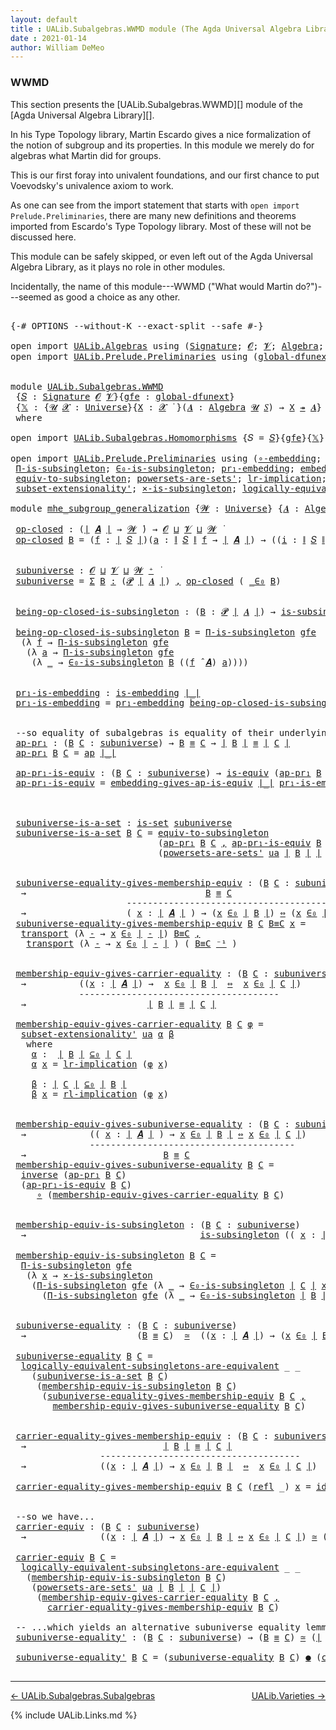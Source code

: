 ```yaml
---
layout: default
title : UALib.Subalgebras.WWMD module (The Agda Universal Algebra Library)
date : 2021-01-14
author: William DeMeo
---
```


### <a id="wwmd">WWMD</a>

This section presents the [UALib.Subalgebras.WWMD][] module of the [Agda Universal Algebra Library][].

In his Type Topology library, Martin Escardo gives a nice formalization of the notion of subgroup and its properties.  In this module we merely do for algebras what Martin did for groups.


This is our first foray into univalent foundations, and our first chance to put Voevodsky's univalence axiom to work.

As one can see from the import statement that starts with `open import Prelude.Preliminaries`, there are many new definitions and theorems imported from Escardo's Type Topology library.  Most of these will not be discussed here.

This module can be safely skipped, or even left out of the Agda Universal Algebra Library, as it plays no role in other modules.

Incidentally, the name of this module---WWMD ("What would Martin do?")---seemed as good a choice as any other.

<pre class="Agda">

<a id="1067" class="Symbol">{-#</a> <a id="1071" class="Keyword">OPTIONS</a> <a id="1079" class="Pragma">--without-K</a> <a id="1091" class="Pragma">--exact-split</a> <a id="1105" class="Pragma">--safe</a> <a id="1112" class="Symbol">#-}</a>

<a id="1117" class="Keyword">open</a> <a id="1122" class="Keyword">import</a> <a id="1129" href="UALib.Algebras.html" class="Module">UALib.Algebras</a> <a id="1144" class="Keyword">using</a> <a id="1150" class="Symbol">(</a><a id="1151" href="UALib.Algebras.Signatures.html#1457" class="Function">Signature</a><a id="1160" class="Symbol">;</a> <a id="1162" href="universes.html#613" class="Generalizable">𝓞</a><a id="1163" class="Symbol">;</a> <a id="1165" href="universes.html#617" class="Generalizable">𝓥</a><a id="1166" class="Symbol">;</a> <a id="1168" href="UALib.Algebras.Algebras.html#813" class="Function">Algebra</a><a id="1175" class="Symbol">;</a> <a id="1177" href="UALib.Algebras.Algebras.html#3579" class="Function Operator">_↠_</a><a id="1180" class="Symbol">)</a>
<a id="1182" class="Keyword">open</a> <a id="1187" class="Keyword">import</a> <a id="1194" href="UALib.Prelude.Preliminaries.html" class="Module">UALib.Prelude.Preliminaries</a> <a id="1222" class="Keyword">using</a> <a id="1228" class="Symbol">(</a><a id="1229" href="MGS-Subsingleton-Theorems.html#3468" class="Function">global-dfunext</a><a id="1243" class="Symbol">;</a> <a id="1245" href="universes.html#551" class="Postulate">Universe</a><a id="1253" class="Symbol">;</a> <a id="1255" href="universes.html#758" class="Function Operator">_̇</a><a id="1257" class="Symbol">)</a>


<a id="1261" class="Keyword">module</a> <a id="1268" href="UALib.Subalgebras.WWMD.html" class="Module">UALib.Subalgebras.WWMD</a>
 <a id="1292" class="Symbol">{</a><a id="1293" href="UALib.Subalgebras.WWMD.html#1293" class="Bound">𝑆</a> <a id="1295" class="Symbol">:</a> <a id="1297" href="UALib.Algebras.Signatures.html#1457" class="Function">Signature</a> <a id="1307" href="universes.html#613" class="Generalizable">𝓞</a> <a id="1309" href="universes.html#617" class="Generalizable">𝓥</a><a id="1310" class="Symbol">}{</a><a id="1312" href="UALib.Subalgebras.WWMD.html#1312" class="Bound">gfe</a> <a id="1316" class="Symbol">:</a> <a id="1318" href="MGS-Subsingleton-Theorems.html#3468" class="Function">global-dfunext</a><a id="1332" class="Symbol">}</a>
 <a id="1335" class="Symbol">{</a><a id="1336" href="UALib.Subalgebras.WWMD.html#1336" class="Bound">𝕏</a> <a id="1338" class="Symbol">:</a> <a id="1340" class="Symbol">{</a><a id="1341" href="UALib.Subalgebras.WWMD.html#1341" class="Bound">𝓤</a> <a id="1343" href="UALib.Subalgebras.WWMD.html#1343" class="Bound">𝓧</a> <a id="1345" class="Symbol">:</a> <a id="1347" href="universes.html#551" class="Postulate">Universe</a><a id="1355" class="Symbol">}{</a><a id="1357" href="UALib.Subalgebras.WWMD.html#1357" class="Bound">X</a> <a id="1359" class="Symbol">:</a> <a id="1361" href="UALib.Subalgebras.WWMD.html#1343" class="Bound">𝓧</a> <a id="1363" href="universes.html#758" class="Function Operator">̇</a> <a id="1365" class="Symbol">}(</a><a id="1367" href="UALib.Subalgebras.WWMD.html#1367" class="Bound">𝑨</a> <a id="1369" class="Symbol">:</a> <a id="1371" href="UALib.Algebras.Algebras.html#813" class="Function">Algebra</a> <a id="1379" href="UALib.Subalgebras.WWMD.html#1341" class="Bound">𝓤</a> <a id="1381" href="UALib.Subalgebras.WWMD.html#1293" class="Bound">𝑆</a><a id="1382" class="Symbol">)</a> <a id="1384" class="Symbol">→</a> <a id="1386" href="UALib.Subalgebras.WWMD.html#1357" class="Bound">X</a> <a id="1388" href="UALib.Algebras.Algebras.html#3579" class="Function Operator">↠</a> <a id="1390" href="UALib.Subalgebras.WWMD.html#1367" class="Bound">𝑨</a><a id="1391" class="Symbol">}</a>
 <a id="1394" class="Keyword">where</a>

<a id="1401" class="Keyword">open</a> <a id="1406" class="Keyword">import</a> <a id="1413" href="UALib.Subalgebras.Homomorphisms.html" class="Module">UALib.Subalgebras.Homomorphisms</a> <a id="1445" class="Symbol">{</a><a id="1446" class="Argument">𝑆</a> <a id="1448" class="Symbol">=</a> <a id="1450" href="UALib.Subalgebras.WWMD.html#1293" class="Bound">𝑆</a><a id="1451" class="Symbol">}{</a><a id="1453" href="UALib.Subalgebras.WWMD.html#1312" class="Bound">gfe</a><a id="1456" class="Symbol">}{</a><a id="1458" href="UALib.Subalgebras.WWMD.html#1336" class="Bound">𝕏</a><a id="1459" class="Symbol">}</a> <a id="1461" class="Keyword">public</a>

<a id="1469" class="Keyword">open</a> <a id="1474" class="Keyword">import</a> <a id="1481" href="UALib.Prelude.Preliminaries.html" class="Module">UALib.Prelude.Preliminaries</a> <a id="1509" class="Keyword">using</a> <a id="1515" class="Symbol">(</a><a id="1516" href="MGS-Embeddings.html#1742" class="Function">∘-embedding</a><a id="1527" class="Symbol">;</a> <a id="1529" href="MGS-Embeddings.html#1623" class="Function">id-is-embedding</a><a id="1544" class="Symbol">;</a> <a id="1546" href="MGS-Subsingleton-Theorems.html#2964" class="Function">Univalence</a><a id="1556" class="Symbol">;</a>
 <a id="1559" href="MGS-Subsingleton-Theorems.html#393" class="Function">Π-is-subsingleton</a><a id="1576" class="Symbol">;</a> <a id="1578" href="UALib.Prelude.Preliminaries.html#6412" class="Function">∈₀-is-subsingleton</a><a id="1596" class="Symbol">;</a> <a id="1598" href="MGS-Embeddings.html#1089" class="Function">pr₁-embedding</a><a id="1611" class="Symbol">;</a> <a id="1613" href="MGS-Embeddings.html#3808" class="Function">embedding-gives-ap-is-equiv</a><a id="1640" class="Symbol">;</a> <a id="1642" href="MGS-Equivalences.html#6164" class="Function Operator">_●_</a><a id="1645" class="Symbol">;</a> <a id="1647" href="MGS-Equivalences.html#5035" class="Function Operator">_≃_</a><a id="1650" class="Symbol">;</a>
 <a id="1653" href="MGS-Solved-Exercises.html#1652" class="Function">equiv-to-subsingleton</a><a id="1674" class="Symbol">;</a> <a id="1676" href="MGS-Powerset.html#4586" class="Function">powersets-are-sets&#39;</a><a id="1695" class="Symbol">;</a> <a id="1697" href="MGS-MLTT.html#7133" class="Function">lr-implication</a><a id="1711" class="Symbol">;</a> <a id="1713" href="MGS-MLTT.html#7214" class="Function">rl-implication</a><a id="1727" class="Symbol">;</a> <a id="1729" href="MGS-Equivalences.html#979" class="Function">inverse</a><a id="1736" class="Symbol">;</a>
 <a id="1739" href="MGS-Powerset.html#6079" class="Function">subset-extensionality&#39;</a><a id="1761" class="Symbol">;</a> <a id="1763" href="MGS-Solved-Exercises.html#6381" class="Function">×-is-subsingleton</a><a id="1780" class="Symbol">;</a> <a id="1782" href="MGS-Solved-Exercises.html#5136" class="Function">logically-equivalent-subsingletons-are-equivalent</a><a id="1831" class="Symbol">)</a>

<a id="1834" class="Keyword">module</a> <a id="mhe_subgroup_generalization"></a><a id="1841" href="UALib.Subalgebras.WWMD.html#1841" class="Module Operator">mhe_subgroup_generalization</a> <a id="1869" class="Symbol">{</a><a id="1870" href="UALib.Subalgebras.WWMD.html#1870" class="Bound">𝓦</a> <a id="1872" class="Symbol">:</a> <a id="1874" href="universes.html#551" class="Postulate">Universe</a><a id="1882" class="Symbol">}</a> <a id="1884" class="Symbol">{</a><a id="1885" href="UALib.Subalgebras.WWMD.html#1885" class="Bound">𝑨</a> <a id="1887" class="Symbol">:</a> <a id="1889" href="UALib.Algebras.Algebras.html#813" class="Function">Algebra</a> <a id="1897" href="UALib.Subalgebras.WWMD.html#1870" class="Bound">𝓦</a> <a id="1899" href="UALib.Subalgebras.WWMD.html#1293" class="Bound">𝑆</a><a id="1900" class="Symbol">}</a> <a id="1902" class="Symbol">(</a><a id="1903" href="UALib.Subalgebras.WWMD.html#1903" class="Bound">ua</a> <a id="1906" class="Symbol">:</a> <a id="1908" href="MGS-Subsingleton-Theorems.html#2964" class="Function">Univalence</a><a id="1918" class="Symbol">)</a> <a id="1920" class="Keyword">where</a>

 <a id="mhe_subgroup_generalization.op-closed"></a><a id="1928" href="UALib.Subalgebras.WWMD.html#1928" class="Function">op-closed</a> <a id="1938" class="Symbol">:</a> <a id="1940" class="Symbol">(</a><a id="1941" href="UALib.Prelude.Preliminaries.html#10371" class="Function Operator">∣</a> <a id="1943" href="UALib.Subalgebras.WWMD.html#1885" class="Bound">𝑨</a> <a id="1945" href="UALib.Prelude.Preliminaries.html#10371" class="Function Operator">∣</a> <a id="1947" class="Symbol">→</a> <a id="1949" href="UALib.Subalgebras.WWMD.html#1870" class="Bound">𝓦</a> <a id="1951" href="universes.html#758" class="Function Operator">̇</a><a id="1952" class="Symbol">)</a> <a id="1954" class="Symbol">→</a> <a id="1956" href="UALib.Subalgebras.WWMD.html#1307" class="Bound">𝓞</a> <a id="1958" href="Agda.Primitive.html#636" class="Function Operator">⊔</a> <a id="1960" href="UALib.Subalgebras.WWMD.html#1309" class="Bound">𝓥</a> <a id="1962" href="Agda.Primitive.html#636" class="Function Operator">⊔</a> <a id="1964" href="UALib.Subalgebras.WWMD.html#1870" class="Bound">𝓦</a> <a id="1966" href="universes.html#758" class="Function Operator">̇</a>
 <a id="1969" href="UALib.Subalgebras.WWMD.html#1928" class="Function">op-closed</a> <a id="1979" href="UALib.Subalgebras.WWMD.html#1979" class="Bound">B</a> <a id="1981" class="Symbol">=</a> <a id="1983" class="Symbol">(</a><a id="1984" href="UALib.Subalgebras.WWMD.html#1984" class="Bound">f</a> <a id="1986" class="Symbol">:</a> <a id="1988" href="UALib.Prelude.Preliminaries.html#10371" class="Function Operator">∣</a> <a id="1990" href="UALib.Subalgebras.WWMD.html#1293" class="Bound">𝑆</a> <a id="1992" href="UALib.Prelude.Preliminaries.html#10371" class="Function Operator">∣</a><a id="1993" class="Symbol">)(</a><a id="1995" href="UALib.Subalgebras.WWMD.html#1995" class="Bound">a</a> <a id="1997" class="Symbol">:</a> <a id="1999" href="UALib.Prelude.Preliminaries.html#10452" class="Function Operator">∥</a> <a id="2001" href="UALib.Subalgebras.WWMD.html#1293" class="Bound">𝑆</a> <a id="2003" href="UALib.Prelude.Preliminaries.html#10452" class="Function Operator">∥</a> <a id="2005" href="UALib.Subalgebras.WWMD.html#1984" class="Bound">f</a> <a id="2007" class="Symbol">→</a> <a id="2009" href="UALib.Prelude.Preliminaries.html#10371" class="Function Operator">∣</a> <a id="2011" href="UALib.Subalgebras.WWMD.html#1885" class="Bound">𝑨</a> <a id="2013" href="UALib.Prelude.Preliminaries.html#10371" class="Function Operator">∣</a><a id="2014" class="Symbol">)</a> <a id="2016" class="Symbol">→</a> <a id="2018" class="Symbol">((</a><a id="2020" href="UALib.Subalgebras.WWMD.html#2020" class="Bound">i</a> <a id="2022" class="Symbol">:</a> <a id="2024" href="UALib.Prelude.Preliminaries.html#10452" class="Function Operator">∥</a> <a id="2026" href="UALib.Subalgebras.WWMD.html#1293" class="Bound">𝑆</a> <a id="2028" href="UALib.Prelude.Preliminaries.html#10452" class="Function Operator">∥</a> <a id="2030" href="UALib.Subalgebras.WWMD.html#1984" class="Bound">f</a><a id="2031" class="Symbol">)</a> <a id="2033" class="Symbol">→</a> <a id="2035" href="UALib.Subalgebras.WWMD.html#1979" class="Bound">B</a> <a id="2037" class="Symbol">(</a><a id="2038" href="UALib.Subalgebras.WWMD.html#1995" class="Bound">a</a> <a id="2040" href="UALib.Subalgebras.WWMD.html#2020" class="Bound">i</a><a id="2041" class="Symbol">))</a> <a id="2044" class="Symbol">→</a> <a id="2046" href="UALib.Subalgebras.WWMD.html#1979" class="Bound">B</a> <a id="2048" class="Symbol">((</a><a id="2050" href="UALib.Subalgebras.WWMD.html#1984" class="Bound">f</a> <a id="2052" href="UALib.Algebras.Algebras.html#3080" class="Function Operator">̂</a> <a id="2054" href="UALib.Subalgebras.WWMD.html#1885" class="Bound">𝑨</a><a id="2055" class="Symbol">)</a> <a id="2057" href="UALib.Subalgebras.WWMD.html#1995" class="Bound">a</a><a id="2058" class="Symbol">)</a>


 <a id="mhe_subgroup_generalization.subuniverse"></a><a id="2063" href="UALib.Subalgebras.WWMD.html#2063" class="Function">subuniverse</a> <a id="2075" class="Symbol">:</a> <a id="2077" href="UALib.Subalgebras.WWMD.html#1307" class="Bound">𝓞</a> <a id="2079" href="Agda.Primitive.html#636" class="Function Operator">⊔</a> <a id="2081" href="UALib.Subalgebras.WWMD.html#1309" class="Bound">𝓥</a> <a id="2083" href="Agda.Primitive.html#636" class="Function Operator">⊔</a> <a id="2085" href="UALib.Subalgebras.WWMD.html#1870" class="Bound">𝓦</a> <a id="2087" href="universes.html#527" class="Function Operator">⁺</a> <a id="2089" href="universes.html#758" class="Function Operator">̇</a>
 <a id="2092" href="UALib.Subalgebras.WWMD.html#2063" class="Function">subuniverse</a> <a id="2104" class="Symbol">=</a> <a id="2106" href="MGS-MLTT.html#3074" class="Function">Σ</a> <a id="2108" href="UALib.Subalgebras.WWMD.html#2108" class="Bound">B</a> <a id="2110" href="MGS-MLTT.html#3074" class="Function">꞉</a> <a id="2112" class="Symbol">(</a><a id="2113" href="MGS-Powerset.html#4551" class="Function">𝓟</a> <a id="2115" href="UALib.Prelude.Preliminaries.html#10371" class="Function Operator">∣</a> <a id="2117" href="UALib.Subalgebras.WWMD.html#1885" class="Bound">𝑨</a> <a id="2119" href="UALib.Prelude.Preliminaries.html#10371" class="Function Operator">∣</a><a id="2120" class="Symbol">)</a> <a id="2122" href="MGS-MLTT.html#3074" class="Function">,</a> <a id="2124" href="UALib.Subalgebras.WWMD.html#1928" class="Function">op-closed</a> <a id="2134" class="Symbol">(</a> <a id="2136" href="UALib.Prelude.Preliminaries.html#6372" class="Function Operator">_∈₀</a> <a id="2140" href="UALib.Subalgebras.WWMD.html#2108" class="Bound">B</a><a id="2141" class="Symbol">)</a>


 <a id="mhe_subgroup_generalization.being-op-closed-is-subsingleton"></a><a id="2146" href="UALib.Subalgebras.WWMD.html#2146" class="Function">being-op-closed-is-subsingleton</a> <a id="2178" class="Symbol">:</a> <a id="2180" class="Symbol">(</a><a id="2181" href="UALib.Subalgebras.WWMD.html#2181" class="Bound">B</a> <a id="2183" class="Symbol">:</a> <a id="2185" href="MGS-Powerset.html#4551" class="Function">𝓟</a> <a id="2187" href="UALib.Prelude.Preliminaries.html#10371" class="Function Operator">∣</a> <a id="2189" href="UALib.Subalgebras.WWMD.html#1885" class="Bound">𝑨</a> <a id="2191" href="UALib.Prelude.Preliminaries.html#10371" class="Function Operator">∣</a><a id="2192" class="Symbol">)</a> <a id="2194" class="Symbol">→</a> <a id="2196" href="MGS-Basic-UF.html#743" class="Function">is-subsingleton</a> <a id="2212" class="Symbol">(</a><a id="2213" href="UALib.Subalgebras.WWMD.html#1928" class="Function">op-closed</a> <a id="2223" class="Symbol">(</a> <a id="2225" href="UALib.Prelude.Preliminaries.html#6372" class="Function Operator">_∈₀</a> <a id="2229" href="UALib.Subalgebras.WWMD.html#2181" class="Bound">B</a> <a id="2231" class="Symbol">))</a>

 <a id="2236" href="UALib.Subalgebras.WWMD.html#2146" class="Function">being-op-closed-is-subsingleton</a> <a id="2268" href="UALib.Subalgebras.WWMD.html#2268" class="Bound">B</a> <a id="2270" class="Symbol">=</a> <a id="2272" href="MGS-Subsingleton-Theorems.html#393" class="Function">Π-is-subsingleton</a> <a id="2290" href="UALib.Subalgebras.WWMD.html#1312" class="Bound">gfe</a>
  <a id="2296" class="Symbol">(λ</a> <a id="2299" href="UALib.Subalgebras.WWMD.html#2299" class="Bound">f</a> <a id="2301" class="Symbol">→</a> <a id="2303" href="MGS-Subsingleton-Theorems.html#393" class="Function">Π-is-subsingleton</a> <a id="2321" href="UALib.Subalgebras.WWMD.html#1312" class="Bound">gfe</a>
   <a id="2328" class="Symbol">(λ</a> <a id="2331" href="UALib.Subalgebras.WWMD.html#2331" class="Bound">a</a> <a id="2333" class="Symbol">→</a> <a id="2335" href="MGS-Subsingleton-Theorems.html#393" class="Function">Π-is-subsingleton</a> <a id="2353" href="UALib.Subalgebras.WWMD.html#1312" class="Bound">gfe</a>
    <a id="2361" class="Symbol">(λ</a> <a id="2364" href="UALib.Subalgebras.WWMD.html#2364" class="Bound">_</a> <a id="2366" class="Symbol">→</a> <a id="2368" href="UALib.Prelude.Preliminaries.html#6412" class="Function">∈₀-is-subsingleton</a> <a id="2387" href="UALib.Subalgebras.WWMD.html#2268" class="Bound">B</a> <a id="2389" class="Symbol">((</a><a id="2391" href="UALib.Subalgebras.WWMD.html#2299" class="Bound">f</a> <a id="2393" href="UALib.Algebras.Algebras.html#3080" class="Function Operator">̂</a> <a id="2395" href="UALib.Subalgebras.WWMD.html#1885" class="Bound">𝑨</a><a id="2396" class="Symbol">)</a> <a id="2398" href="UALib.Subalgebras.WWMD.html#2331" class="Bound">a</a><a id="2399" class="Symbol">))))</a>


 <a id="mhe_subgroup_generalization.pr₁-is-embedding"></a><a id="2407" href="UALib.Subalgebras.WWMD.html#2407" class="Function">pr₁-is-embedding</a> <a id="2424" class="Symbol">:</a> <a id="2426" href="MGS-Embeddings.html#384" class="Function">is-embedding</a> <a id="2439" href="UALib.Prelude.Preliminaries.html#10371" class="Function Operator">∣_∣</a>
 <a id="2444" href="UALib.Subalgebras.WWMD.html#2407" class="Function">pr₁-is-embedding</a> <a id="2461" class="Symbol">=</a> <a id="2463" href="MGS-Embeddings.html#1089" class="Function">pr₁-embedding</a> <a id="2477" href="UALib.Subalgebras.WWMD.html#2146" class="Function">being-op-closed-is-subsingleton</a>


 <a id="2512" class="Comment">--so equality of subalgebras is equality of their underlying subsets in the powerset:</a>
 <a id="mhe_subgroup_generalization.ap-pr₁"></a><a id="2599" href="UALib.Subalgebras.WWMD.html#2599" class="Function">ap-pr₁</a> <a id="2606" class="Symbol">:</a> <a id="2608" class="Symbol">(</a><a id="2609" href="UALib.Subalgebras.WWMD.html#2609" class="Bound">B</a> <a id="2611" href="UALib.Subalgebras.WWMD.html#2611" class="Bound">C</a> <a id="2613" class="Symbol">:</a> <a id="2615" href="UALib.Subalgebras.WWMD.html#2063" class="Function">subuniverse</a><a id="2626" class="Symbol">)</a> <a id="2628" class="Symbol">→</a> <a id="2630" href="UALib.Subalgebras.WWMD.html#2609" class="Bound">B</a> <a id="2632" href="UALib.Prelude.Preliminaries.html#5654" class="Datatype Operator">≡</a> <a id="2634" href="UALib.Subalgebras.WWMD.html#2611" class="Bound">C</a> <a id="2636" class="Symbol">→</a> <a id="2638" href="UALib.Prelude.Preliminaries.html#10371" class="Function Operator">∣</a> <a id="2640" href="UALib.Subalgebras.WWMD.html#2609" class="Bound">B</a> <a id="2642" href="UALib.Prelude.Preliminaries.html#10371" class="Function Operator">∣</a> <a id="2644" href="UALib.Prelude.Preliminaries.html#5654" class="Datatype Operator">≡</a> <a id="2646" href="UALib.Prelude.Preliminaries.html#10371" class="Function Operator">∣</a> <a id="2648" href="UALib.Subalgebras.WWMD.html#2611" class="Bound">C</a> <a id="2650" href="UALib.Prelude.Preliminaries.html#10371" class="Function Operator">∣</a>
 <a id="2653" href="UALib.Subalgebras.WWMD.html#2599" class="Function">ap-pr₁</a> <a id="2660" href="UALib.Subalgebras.WWMD.html#2660" class="Bound">B</a> <a id="2662" href="UALib.Subalgebras.WWMD.html#2662" class="Bound">C</a> <a id="2664" class="Symbol">=</a> <a id="2666" href="MGS-MLTT.html#6613" class="Function">ap</a> <a id="2669" href="UALib.Prelude.Preliminaries.html#10371" class="Function Operator">∣_∣</a>

 <a id="mhe_subgroup_generalization.ap-pr₁-is-equiv"></a><a id="2675" href="UALib.Subalgebras.WWMD.html#2675" class="Function">ap-pr₁-is-equiv</a> <a id="2691" class="Symbol">:</a> <a id="2693" class="Symbol">(</a><a id="2694" href="UALib.Subalgebras.WWMD.html#2694" class="Bound">B</a> <a id="2696" href="UALib.Subalgebras.WWMD.html#2696" class="Bound">C</a> <a id="2698" class="Symbol">:</a> <a id="2700" href="UALib.Subalgebras.WWMD.html#2063" class="Function">subuniverse</a><a id="2711" class="Symbol">)</a> <a id="2713" class="Symbol">→</a> <a id="2715" href="MGS-Equivalences.html#868" class="Function">is-equiv</a> <a id="2724" class="Symbol">(</a><a id="2725" href="UALib.Subalgebras.WWMD.html#2599" class="Function">ap-pr₁</a> <a id="2732" href="UALib.Subalgebras.WWMD.html#2694" class="Bound">B</a> <a id="2734" href="UALib.Subalgebras.WWMD.html#2696" class="Bound">C</a><a id="2735" class="Symbol">)</a>
 <a id="2738" href="UALib.Subalgebras.WWMD.html#2675" class="Function">ap-pr₁-is-equiv</a> <a id="2754" class="Symbol">=</a> <a id="2756" href="MGS-Embeddings.html#3808" class="Function">embedding-gives-ap-is-equiv</a> <a id="2784" href="UALib.Prelude.Preliminaries.html#10371" class="Function Operator">∣_∣</a> <a id="2788" href="UALib.Subalgebras.WWMD.html#2407" class="Function">pr₁-is-embedding</a>



 <a id="mhe_subgroup_generalization.subuniverse-is-a-set"></a><a id="2809" href="UALib.Subalgebras.WWMD.html#2809" class="Function">subuniverse-is-a-set</a> <a id="2830" class="Symbol">:</a> <a id="2832" href="MGS-Basic-UF.html#1929" class="Function">is-set</a> <a id="2839" href="UALib.Subalgebras.WWMD.html#2063" class="Function">subuniverse</a>
 <a id="2852" href="UALib.Subalgebras.WWMD.html#2809" class="Function">subuniverse-is-a-set</a> <a id="2873" href="UALib.Subalgebras.WWMD.html#2873" class="Bound">B</a> <a id="2875" href="UALib.Subalgebras.WWMD.html#2875" class="Bound">C</a> <a id="2877" class="Symbol">=</a> <a id="2879" href="MGS-Solved-Exercises.html#1652" class="Function">equiv-to-subsingleton</a>
                            <a id="2929" class="Symbol">(</a><a id="2930" href="UALib.Subalgebras.WWMD.html#2599" class="Function">ap-pr₁</a> <a id="2937" href="UALib.Subalgebras.WWMD.html#2873" class="Bound">B</a> <a id="2939" href="UALib.Subalgebras.WWMD.html#2875" class="Bound">C</a> <a id="2941" href="UALib.Prelude.Preliminaries.html#5763" class="InductiveConstructor Operator">,</a> <a id="2943" href="UALib.Subalgebras.WWMD.html#2675" class="Function">ap-pr₁-is-equiv</a> <a id="2959" href="UALib.Subalgebras.WWMD.html#2873" class="Bound">B</a> <a id="2961" href="UALib.Subalgebras.WWMD.html#2875" class="Bound">C</a><a id="2962" class="Symbol">)</a>
                            <a id="2992" class="Symbol">(</a><a id="2993" href="MGS-Powerset.html#4586" class="Function">powersets-are-sets&#39;</a> <a id="3013" href="UALib.Subalgebras.WWMD.html#1903" class="Bound">ua</a> <a id="3016" href="UALib.Prelude.Preliminaries.html#10371" class="Function Operator">∣</a> <a id="3018" href="UALib.Subalgebras.WWMD.html#2873" class="Bound">B</a> <a id="3020" href="UALib.Prelude.Preliminaries.html#10371" class="Function Operator">∣</a> <a id="3022" href="UALib.Prelude.Preliminaries.html#10371" class="Function Operator">∣</a> <a id="3024" href="UALib.Subalgebras.WWMD.html#2875" class="Bound">C</a> <a id="3026" href="UALib.Prelude.Preliminaries.html#10371" class="Function Operator">∣</a><a id="3027" class="Symbol">)</a>


 <a id="mhe_subgroup_generalization.subuniverse-equality-gives-membership-equiv"></a><a id="3032" href="UALib.Subalgebras.WWMD.html#3032" class="Function">subuniverse-equality-gives-membership-equiv</a> <a id="3076" class="Symbol">:</a> <a id="3078" class="Symbol">(</a><a id="3079" href="UALib.Subalgebras.WWMD.html#3079" class="Bound">B</a> <a id="3081" href="UALib.Subalgebras.WWMD.html#3081" class="Bound">C</a> <a id="3083" class="Symbol">:</a> <a id="3085" href="UALib.Subalgebras.WWMD.html#2063" class="Function">subuniverse</a><a id="3096" class="Symbol">)</a>
  <a id="3100" class="Symbol">→</a>                                  <a id="3135" href="UALib.Subalgebras.WWMD.html#3079" class="Bound">B</a> <a id="3137" href="UALib.Prelude.Preliminaries.html#5654" class="Datatype Operator">≡</a> <a id="3139" href="UALib.Subalgebras.WWMD.html#3081" class="Bound">C</a>
                      <a id="3163" class="Comment">----------------------------------------</a>
  <a id="3206" class="Symbol">→</a>                   <a id="3226" class="Symbol">(</a> <a id="3228" href="UALib.Subalgebras.WWMD.html#3228" class="Bound">x</a> <a id="3230" class="Symbol">:</a> <a id="3232" href="UALib.Prelude.Preliminaries.html#10371" class="Function Operator">∣</a> <a id="3234" href="UALib.Subalgebras.WWMD.html#1885" class="Bound">𝑨</a> <a id="3236" href="UALib.Prelude.Preliminaries.html#10371" class="Function Operator">∣</a> <a id="3238" class="Symbol">)</a> <a id="3240" class="Symbol">→</a> <a id="3242" class="Symbol">(</a><a id="3243" href="UALib.Subalgebras.WWMD.html#3228" class="Bound">x</a> <a id="3245" href="UALib.Prelude.Preliminaries.html#6372" class="Function Operator">∈₀</a> <a id="3248" href="UALib.Prelude.Preliminaries.html#10371" class="Function Operator">∣</a> <a id="3250" href="UALib.Subalgebras.WWMD.html#3079" class="Bound">B</a> <a id="3252" href="UALib.Prelude.Preliminaries.html#10371" class="Function Operator">∣</a><a id="3253" class="Symbol">)</a> <a id="3255" href="MGS-MLTT.html#7080" class="Function Operator">⇔</a> <a id="3257" class="Symbol">(</a><a id="3258" href="UALib.Subalgebras.WWMD.html#3228" class="Bound">x</a> <a id="3260" href="UALib.Prelude.Preliminaries.html#6372" class="Function Operator">∈₀</a> <a id="3263" href="UALib.Prelude.Preliminaries.html#10371" class="Function Operator">∣</a> <a id="3265" href="UALib.Subalgebras.WWMD.html#3081" class="Bound">C</a> <a id="3267" href="UALib.Prelude.Preliminaries.html#10371" class="Function Operator">∣</a><a id="3268" class="Symbol">)</a>
 <a id="3271" href="UALib.Subalgebras.WWMD.html#3032" class="Function">subuniverse-equality-gives-membership-equiv</a> <a id="3315" href="UALib.Subalgebras.WWMD.html#3315" class="Bound">B</a> <a id="3317" href="UALib.Subalgebras.WWMD.html#3317" class="Bound">C</a> <a id="3319" href="UALib.Subalgebras.WWMD.html#3319" class="Bound">B≡C</a> <a id="3323" href="UALib.Subalgebras.WWMD.html#3323" class="Bound">x</a> <a id="3325" class="Symbol">=</a>
  <a id="3329" href="MGS-MLTT.html#4946" class="Function">transport</a> <a id="3339" class="Symbol">(λ</a> <a id="3342" href="UALib.Subalgebras.WWMD.html#3342" class="Bound">-</a> <a id="3344" class="Symbol">→</a> <a id="3346" href="UALib.Subalgebras.WWMD.html#3323" class="Bound">x</a> <a id="3348" href="UALib.Prelude.Preliminaries.html#6372" class="Function Operator">∈₀</a> <a id="3351" href="UALib.Prelude.Preliminaries.html#10371" class="Function Operator">∣</a> <a id="3353" href="UALib.Subalgebras.WWMD.html#3342" class="Bound">-</a> <a id="3355" href="UALib.Prelude.Preliminaries.html#10371" class="Function Operator">∣</a><a id="3356" class="Symbol">)</a> <a id="3358" href="UALib.Subalgebras.WWMD.html#3319" class="Bound">B≡C</a> <a id="3362" href="UALib.Prelude.Preliminaries.html#5763" class="InductiveConstructor Operator">,</a>
   <a id="3367" href="MGS-MLTT.html#4946" class="Function">transport</a> <a id="3377" class="Symbol">(λ</a> <a id="3380" href="UALib.Subalgebras.WWMD.html#3380" class="Bound">-</a> <a id="3382" class="Symbol">→</a> <a id="3384" href="UALib.Subalgebras.WWMD.html#3323" class="Bound">x</a> <a id="3386" href="UALib.Prelude.Preliminaries.html#6372" class="Function Operator">∈₀</a> <a id="3389" href="UALib.Prelude.Preliminaries.html#10371" class="Function Operator">∣</a> <a id="3391" href="UALib.Subalgebras.WWMD.html#3380" class="Bound">-</a> <a id="3393" href="UALib.Prelude.Preliminaries.html#10371" class="Function Operator">∣</a> <a id="3395" class="Symbol">)</a> <a id="3397" class="Symbol">(</a> <a id="3399" href="UALib.Subalgebras.WWMD.html#3319" class="Bound">B≡C</a> <a id="3403" href="MGS-MLTT.html#6125" class="Function Operator">⁻¹</a> <a id="3406" class="Symbol">)</a>


 <a id="mhe_subgroup_generalization.membership-equiv-gives-carrier-equality"></a><a id="3411" href="UALib.Subalgebras.WWMD.html#3411" class="Function">membership-equiv-gives-carrier-equality</a> <a id="3451" class="Symbol">:</a> <a id="3453" class="Symbol">(</a><a id="3454" href="UALib.Subalgebras.WWMD.html#3454" class="Bound">B</a> <a id="3456" href="UALib.Subalgebras.WWMD.html#3456" class="Bound">C</a> <a id="3458" class="Symbol">:</a> <a id="3460" href="UALib.Subalgebras.WWMD.html#2063" class="Function">subuniverse</a><a id="3471" class="Symbol">)</a>
  <a id="3475" class="Symbol">→</a>          <a id="3486" class="Symbol">((</a><a id="3488" href="UALib.Subalgebras.WWMD.html#3488" class="Bound">x</a> <a id="3490" class="Symbol">:</a> <a id="3492" href="UALib.Prelude.Preliminaries.html#10371" class="Function Operator">∣</a> <a id="3494" href="UALib.Subalgebras.WWMD.html#1885" class="Bound">𝑨</a> <a id="3496" href="UALib.Prelude.Preliminaries.html#10371" class="Function Operator">∣</a><a id="3497" class="Symbol">)</a> <a id="3499" class="Symbol">→</a>  <a id="3502" href="UALib.Subalgebras.WWMD.html#3488" class="Bound">x</a> <a id="3504" href="UALib.Prelude.Preliminaries.html#6372" class="Function Operator">∈₀</a> <a id="3507" href="UALib.Prelude.Preliminaries.html#10371" class="Function Operator">∣</a> <a id="3509" href="UALib.Subalgebras.WWMD.html#3454" class="Bound">B</a> <a id="3511" href="UALib.Prelude.Preliminaries.html#10371" class="Function Operator">∣</a>  <a id="3514" href="MGS-MLTT.html#7080" class="Function Operator">⇔</a>  <a id="3517" href="UALib.Subalgebras.WWMD.html#3488" class="Bound">x</a> <a id="3519" href="UALib.Prelude.Preliminaries.html#6372" class="Function Operator">∈₀</a> <a id="3522" href="UALib.Prelude.Preliminaries.html#10371" class="Function Operator">∣</a> <a id="3524" href="UALib.Subalgebras.WWMD.html#3456" class="Bound">C</a> <a id="3526" href="UALib.Prelude.Preliminaries.html#10371" class="Function Operator">∣</a><a id="3527" class="Symbol">)</a>
             <a id="3542" class="Comment">--------------------------------------</a>
  <a id="3583" class="Symbol">→</a>                       <a id="3607" href="UALib.Prelude.Preliminaries.html#10371" class="Function Operator">∣</a> <a id="3609" href="UALib.Subalgebras.WWMD.html#3454" class="Bound">B</a> <a id="3611" href="UALib.Prelude.Preliminaries.html#10371" class="Function Operator">∣</a> <a id="3613" href="UALib.Prelude.Preliminaries.html#5654" class="Datatype Operator">≡</a> <a id="3615" href="UALib.Prelude.Preliminaries.html#10371" class="Function Operator">∣</a> <a id="3617" href="UALib.Subalgebras.WWMD.html#3456" class="Bound">C</a> <a id="3619" href="UALib.Prelude.Preliminaries.html#10371" class="Function Operator">∣</a>

 <a id="3623" href="UALib.Subalgebras.WWMD.html#3411" class="Function">membership-equiv-gives-carrier-equality</a> <a id="3663" href="UALib.Subalgebras.WWMD.html#3663" class="Bound">B</a> <a id="3665" href="UALib.Subalgebras.WWMD.html#3665" class="Bound">C</a> <a id="3667" href="UALib.Subalgebras.WWMD.html#3667" class="Bound">φ</a> <a id="3669" class="Symbol">=</a>
  <a id="3673" href="MGS-Powerset.html#6079" class="Function">subset-extensionality&#39;</a> <a id="3696" href="UALib.Subalgebras.WWMD.html#1903" class="Bound">ua</a> <a id="3699" href="UALib.Subalgebras.WWMD.html#3716" class="Function">α</a> <a id="3701" href="UALib.Subalgebras.WWMD.html#3772" class="Function">β</a>
   <a id="3706" class="Keyword">where</a>
    <a id="3716" href="UALib.Subalgebras.WWMD.html#3716" class="Function">α</a> <a id="3718" class="Symbol">:</a>  <a id="3721" href="UALib.Prelude.Preliminaries.html#10371" class="Function Operator">∣</a> <a id="3723" href="UALib.Subalgebras.WWMD.html#3663" class="Bound">B</a> <a id="3725" href="UALib.Prelude.Preliminaries.html#10371" class="Function Operator">∣</a> <a id="3727" href="UALib.Prelude.Preliminaries.html#6385" class="Function Operator">⊆₀</a> <a id="3730" href="UALib.Prelude.Preliminaries.html#10371" class="Function Operator">∣</a> <a id="3732" href="UALib.Subalgebras.WWMD.html#3665" class="Bound">C</a> <a id="3734" href="UALib.Prelude.Preliminaries.html#10371" class="Function Operator">∣</a>
    <a id="3740" href="UALib.Subalgebras.WWMD.html#3716" class="Function">α</a> <a id="3742" href="UALib.Subalgebras.WWMD.html#3742" class="Bound">x</a> <a id="3744" class="Symbol">=</a> <a id="3746" href="MGS-MLTT.html#7133" class="Function">lr-implication</a> <a id="3761" class="Symbol">(</a><a id="3762" href="UALib.Subalgebras.WWMD.html#3667" class="Bound">φ</a> <a id="3764" href="UALib.Subalgebras.WWMD.html#3742" class="Bound">x</a><a id="3765" class="Symbol">)</a>

    <a id="3772" href="UALib.Subalgebras.WWMD.html#3772" class="Function">β</a> <a id="3774" class="Symbol">:</a> <a id="3776" href="UALib.Prelude.Preliminaries.html#10371" class="Function Operator">∣</a> <a id="3778" href="UALib.Subalgebras.WWMD.html#3665" class="Bound">C</a> <a id="3780" href="UALib.Prelude.Preliminaries.html#10371" class="Function Operator">∣</a> <a id="3782" href="UALib.Prelude.Preliminaries.html#6385" class="Function Operator">⊆₀</a> <a id="3785" href="UALib.Prelude.Preliminaries.html#10371" class="Function Operator">∣</a> <a id="3787" href="UALib.Subalgebras.WWMD.html#3663" class="Bound">B</a> <a id="3789" href="UALib.Prelude.Preliminaries.html#10371" class="Function Operator">∣</a>
    <a id="3795" href="UALib.Subalgebras.WWMD.html#3772" class="Function">β</a> <a id="3797" href="UALib.Subalgebras.WWMD.html#3797" class="Bound">x</a> <a id="3799" class="Symbol">=</a> <a id="3801" href="MGS-MLTT.html#7214" class="Function">rl-implication</a> <a id="3816" class="Symbol">(</a><a id="3817" href="UALib.Subalgebras.WWMD.html#3667" class="Bound">φ</a> <a id="3819" href="UALib.Subalgebras.WWMD.html#3797" class="Bound">x</a><a id="3820" class="Symbol">)</a>


 <a id="mhe_subgroup_generalization.membership-equiv-gives-subuniverse-equality"></a><a id="3825" href="UALib.Subalgebras.WWMD.html#3825" class="Function">membership-equiv-gives-subuniverse-equality</a> <a id="3869" class="Symbol">:</a> <a id="3871" class="Symbol">(</a><a id="3872" href="UALib.Subalgebras.WWMD.html#3872" class="Bound">B</a> <a id="3874" href="UALib.Subalgebras.WWMD.html#3874" class="Bound">C</a> <a id="3876" class="Symbol">:</a> <a id="3878" href="UALib.Subalgebras.WWMD.html#2063" class="Function">subuniverse</a><a id="3889" class="Symbol">)</a>
  <a id="3893" class="Symbol">→</a>            <a id="3906" class="Symbol">((</a> <a id="3909" href="UALib.Subalgebras.WWMD.html#3909" class="Bound">x</a> <a id="3911" class="Symbol">:</a> <a id="3913" href="UALib.Prelude.Preliminaries.html#10371" class="Function Operator">∣</a> <a id="3915" href="UALib.Subalgebras.WWMD.html#1885" class="Bound">𝑨</a> <a id="3917" href="UALib.Prelude.Preliminaries.html#10371" class="Function Operator">∣</a> <a id="3919" class="Symbol">)</a> <a id="3921" class="Symbol">→</a> <a id="3923" href="UALib.Subalgebras.WWMD.html#3909" class="Bound">x</a> <a id="3925" href="UALib.Prelude.Preliminaries.html#6372" class="Function Operator">∈₀</a> <a id="3928" href="UALib.Prelude.Preliminaries.html#10371" class="Function Operator">∣</a> <a id="3930" href="UALib.Subalgebras.WWMD.html#3872" class="Bound">B</a> <a id="3932" href="UALib.Prelude.Preliminaries.html#10371" class="Function Operator">∣</a> <a id="3934" href="MGS-MLTT.html#7080" class="Function Operator">⇔</a> <a id="3936" href="UALib.Subalgebras.WWMD.html#3909" class="Bound">x</a> <a id="3938" href="UALib.Prelude.Preliminaries.html#6372" class="Function Operator">∈₀</a> <a id="3941" href="UALib.Prelude.Preliminaries.html#10371" class="Function Operator">∣</a> <a id="3943" href="UALib.Subalgebras.WWMD.html#3874" class="Bound">C</a> <a id="3945" href="UALib.Prelude.Preliminaries.html#10371" class="Function Operator">∣</a><a id="3946" class="Symbol">)</a>
               <a id="3963" class="Comment">---------------------------------------</a>
  <a id="4005" class="Symbol">→</a>                          <a id="4032" href="UALib.Subalgebras.WWMD.html#3872" class="Bound">B</a> <a id="4034" href="UALib.Prelude.Preliminaries.html#5654" class="Datatype Operator">≡</a> <a id="4036" href="UALib.Subalgebras.WWMD.html#3874" class="Bound">C</a>
 <a id="4039" href="UALib.Subalgebras.WWMD.html#3825" class="Function">membership-equiv-gives-subuniverse-equality</a> <a id="4083" href="UALib.Subalgebras.WWMD.html#4083" class="Bound">B</a> <a id="4085" href="UALib.Subalgebras.WWMD.html#4085" class="Bound">C</a> <a id="4087" class="Symbol">=</a>
  <a id="4091" href="MGS-Equivalences.html#979" class="Function">inverse</a> <a id="4099" class="Symbol">(</a><a id="4100" href="UALib.Subalgebras.WWMD.html#2599" class="Function">ap-pr₁</a> <a id="4107" href="UALib.Subalgebras.WWMD.html#4083" class="Bound">B</a> <a id="4109" href="UALib.Subalgebras.WWMD.html#4085" class="Bound">C</a><a id="4110" class="Symbol">)</a>
  <a id="4114" class="Symbol">(</a><a id="4115" href="UALib.Subalgebras.WWMD.html#2675" class="Function">ap-pr₁-is-equiv</a> <a id="4131" href="UALib.Subalgebras.WWMD.html#4083" class="Bound">B</a> <a id="4133" href="UALib.Subalgebras.WWMD.html#4085" class="Bound">C</a><a id="4134" class="Symbol">)</a>
     <a id="4141" href="MGS-MLTT.html#3813" class="Function Operator">∘</a> <a id="4143" class="Symbol">(</a><a id="4144" href="UALib.Subalgebras.WWMD.html#3411" class="Function">membership-equiv-gives-carrier-equality</a> <a id="4184" href="UALib.Subalgebras.WWMD.html#4083" class="Bound">B</a> <a id="4186" href="UALib.Subalgebras.WWMD.html#4085" class="Bound">C</a><a id="4187" class="Symbol">)</a>


 <a id="mhe_subgroup_generalization.membership-equiv-is-subsingleton"></a><a id="4192" href="UALib.Subalgebras.WWMD.html#4192" class="Function">membership-equiv-is-subsingleton</a> <a id="4225" class="Symbol">:</a> <a id="4227" class="Symbol">(</a><a id="4228" href="UALib.Subalgebras.WWMD.html#4228" class="Bound">B</a> <a id="4230" href="UALib.Subalgebras.WWMD.html#4230" class="Bound">C</a> <a id="4232" class="Symbol">:</a> <a id="4234" href="UALib.Subalgebras.WWMD.html#2063" class="Function">subuniverse</a><a id="4245" class="Symbol">)</a>
  <a id="4249" class="Symbol">→</a>                                 <a id="4283" href="MGS-Basic-UF.html#743" class="Function">is-subsingleton</a> <a id="4299" class="Symbol">((</a> <a id="4302" href="UALib.Subalgebras.WWMD.html#4302" class="Bound">x</a> <a id="4304" class="Symbol">:</a> <a id="4306" href="UALib.Prelude.Preliminaries.html#10371" class="Function Operator">∣</a> <a id="4308" href="UALib.Subalgebras.WWMD.html#1885" class="Bound">𝑨</a> <a id="4310" href="UALib.Prelude.Preliminaries.html#10371" class="Function Operator">∣</a><a id="4311" class="Symbol">)</a> <a id="4313" class="Symbol">→</a> <a id="4315" href="UALib.Subalgebras.WWMD.html#4302" class="Bound">x</a> <a id="4317" href="UALib.Prelude.Preliminaries.html#6372" class="Function Operator">∈₀</a> <a id="4320" href="UALib.Prelude.Preliminaries.html#10371" class="Function Operator">∣</a> <a id="4322" href="UALib.Subalgebras.WWMD.html#4228" class="Bound">B</a> <a id="4324" href="UALib.Prelude.Preliminaries.html#10371" class="Function Operator">∣</a> <a id="4326" href="MGS-MLTT.html#7080" class="Function Operator">⇔</a> <a id="4328" href="UALib.Subalgebras.WWMD.html#4302" class="Bound">x</a> <a id="4330" href="UALib.Prelude.Preliminaries.html#6372" class="Function Operator">∈₀</a> <a id="4333" href="UALib.Prelude.Preliminaries.html#10371" class="Function Operator">∣</a> <a id="4335" href="UALib.Subalgebras.WWMD.html#4230" class="Bound">C</a> <a id="4337" href="UALib.Prelude.Preliminaries.html#10371" class="Function Operator">∣</a><a id="4338" class="Symbol">)</a>

 <a id="4342" href="UALib.Subalgebras.WWMD.html#4192" class="Function">membership-equiv-is-subsingleton</a> <a id="4375" href="UALib.Subalgebras.WWMD.html#4375" class="Bound">B</a> <a id="4377" href="UALib.Subalgebras.WWMD.html#4377" class="Bound">C</a> <a id="4379" class="Symbol">=</a>
  <a id="4383" href="MGS-Subsingleton-Theorems.html#393" class="Function">Π-is-subsingleton</a> <a id="4401" href="UALib.Subalgebras.WWMD.html#1312" class="Bound">gfe</a>
   <a id="4408" class="Symbol">(λ</a> <a id="4411" href="UALib.Subalgebras.WWMD.html#4411" class="Bound">x</a> <a id="4413" class="Symbol">→</a> <a id="4415" href="MGS-Solved-Exercises.html#6381" class="Function">×-is-subsingleton</a>
    <a id="4437" class="Symbol">(</a><a id="4438" href="MGS-Subsingleton-Theorems.html#393" class="Function">Π-is-subsingleton</a> <a id="4456" href="UALib.Subalgebras.WWMD.html#1312" class="Bound">gfe</a> <a id="4460" class="Symbol">(λ</a> <a id="4463" href="UALib.Subalgebras.WWMD.html#4463" class="Bound">_</a> <a id="4465" class="Symbol">→</a> <a id="4467" href="UALib.Prelude.Preliminaries.html#6412" class="Function">∈₀-is-subsingleton</a> <a id="4486" href="UALib.Prelude.Preliminaries.html#10371" class="Function Operator">∣</a> <a id="4488" href="UALib.Subalgebras.WWMD.html#4377" class="Bound">C</a> <a id="4490" href="UALib.Prelude.Preliminaries.html#10371" class="Function Operator">∣</a> <a id="4492" href="UALib.Subalgebras.WWMD.html#4411" class="Bound">x</a> <a id="4494" class="Symbol">))</a>
      <a id="4503" class="Symbol">(</a><a id="4504" href="MGS-Subsingleton-Theorems.html#393" class="Function">Π-is-subsingleton</a> <a id="4522" href="UALib.Subalgebras.WWMD.html#1312" class="Bound">gfe</a> <a id="4526" class="Symbol">(λ</a> <a id="4529" href="UALib.Subalgebras.WWMD.html#4529" class="Bound">_</a> <a id="4531" class="Symbol">→</a> <a id="4533" href="UALib.Prelude.Preliminaries.html#6412" class="Function">∈₀-is-subsingleton</a> <a id="4552" href="UALib.Prelude.Preliminaries.html#10371" class="Function Operator">∣</a> <a id="4554" href="UALib.Subalgebras.WWMD.html#4375" class="Bound">B</a> <a id="4556" href="UALib.Prelude.Preliminaries.html#10371" class="Function Operator">∣</a> <a id="4558" href="UALib.Subalgebras.WWMD.html#4411" class="Bound">x</a> <a id="4560" class="Symbol">)))</a>


 <a id="mhe_subgroup_generalization.subuniverse-equality"></a><a id="4567" href="UALib.Subalgebras.WWMD.html#4567" class="Function">subuniverse-equality</a> <a id="4588" class="Symbol">:</a> <a id="4590" class="Symbol">(</a><a id="4591" href="UALib.Subalgebras.WWMD.html#4591" class="Bound">B</a> <a id="4593" href="UALib.Subalgebras.WWMD.html#4593" class="Bound">C</a> <a id="4595" class="Symbol">:</a> <a id="4597" href="UALib.Subalgebras.WWMD.html#2063" class="Function">subuniverse</a><a id="4608" class="Symbol">)</a>
  <a id="4612" class="Symbol">→</a>                     <a id="4634" class="Symbol">(</a><a id="4635" href="UALib.Subalgebras.WWMD.html#4591" class="Bound">B</a> <a id="4637" href="UALib.Prelude.Preliminaries.html#5654" class="Datatype Operator">≡</a> <a id="4639" href="UALib.Subalgebras.WWMD.html#4593" class="Bound">C</a><a id="4640" class="Symbol">)</a>  <a id="4643" href="MGS-Equivalences.html#5035" class="Function Operator">≃</a>  <a id="4646" class="Symbol">((</a><a id="4648" href="UALib.Subalgebras.WWMD.html#4648" class="Bound">x</a> <a id="4650" class="Symbol">:</a> <a id="4652" href="UALib.Prelude.Preliminaries.html#10371" class="Function Operator">∣</a> <a id="4654" href="UALib.Subalgebras.WWMD.html#1885" class="Bound">𝑨</a> <a id="4656" href="UALib.Prelude.Preliminaries.html#10371" class="Function Operator">∣</a><a id="4657" class="Symbol">)</a> <a id="4659" class="Symbol">→</a> <a id="4661" class="Symbol">(</a><a id="4662" href="UALib.Subalgebras.WWMD.html#4648" class="Bound">x</a> <a id="4664" href="UALib.Prelude.Preliminaries.html#6372" class="Function Operator">∈₀</a> <a id="4667" href="UALib.Prelude.Preliminaries.html#10371" class="Function Operator">∣</a> <a id="4669" href="UALib.Subalgebras.WWMD.html#4591" class="Bound">B</a> <a id="4671" href="UALib.Prelude.Preliminaries.html#10371" class="Function Operator">∣</a><a id="4672" class="Symbol">)</a> <a id="4674" href="MGS-MLTT.html#7080" class="Function Operator">⇔</a> <a id="4676" class="Symbol">(</a><a id="4677" href="UALib.Subalgebras.WWMD.html#4648" class="Bound">x</a> <a id="4679" href="UALib.Prelude.Preliminaries.html#6372" class="Function Operator">∈₀</a> <a id="4682" href="UALib.Prelude.Preliminaries.html#10371" class="Function Operator">∣</a> <a id="4684" href="UALib.Subalgebras.WWMD.html#4593" class="Bound">C</a> <a id="4686" href="UALib.Prelude.Preliminaries.html#10371" class="Function Operator">∣</a><a id="4687" class="Symbol">))</a>

 <a id="4692" href="UALib.Subalgebras.WWMD.html#4567" class="Function">subuniverse-equality</a> <a id="4713" href="UALib.Subalgebras.WWMD.html#4713" class="Bound">B</a> <a id="4715" href="UALib.Subalgebras.WWMD.html#4715" class="Bound">C</a> <a id="4717" class="Symbol">=</a>
  <a id="4721" href="MGS-Solved-Exercises.html#5136" class="Function">logically-equivalent-subsingletons-are-equivalent</a> <a id="4771" class="Symbol">_</a> <a id="4773" class="Symbol">_</a>
    <a id="4779" class="Symbol">(</a><a id="4780" href="UALib.Subalgebras.WWMD.html#2809" class="Function">subuniverse-is-a-set</a> <a id="4801" href="UALib.Subalgebras.WWMD.html#4713" class="Bound">B</a> <a id="4803" href="UALib.Subalgebras.WWMD.html#4715" class="Bound">C</a><a id="4804" class="Symbol">)</a>
     <a id="4811" class="Symbol">(</a><a id="4812" href="UALib.Subalgebras.WWMD.html#4192" class="Function">membership-equiv-is-subsingleton</a> <a id="4845" href="UALib.Subalgebras.WWMD.html#4713" class="Bound">B</a> <a id="4847" href="UALib.Subalgebras.WWMD.html#4715" class="Bound">C</a><a id="4848" class="Symbol">)</a>
      <a id="4856" class="Symbol">(</a><a id="4857" href="UALib.Subalgebras.WWMD.html#3032" class="Function">subuniverse-equality-gives-membership-equiv</a> <a id="4901" href="UALib.Subalgebras.WWMD.html#4713" class="Bound">B</a> <a id="4903" href="UALib.Subalgebras.WWMD.html#4715" class="Bound">C</a> <a id="4905" href="UALib.Prelude.Preliminaries.html#5763" class="InductiveConstructor Operator">,</a>
        <a id="4915" href="UALib.Subalgebras.WWMD.html#3825" class="Function">membership-equiv-gives-subuniverse-equality</a> <a id="4959" href="UALib.Subalgebras.WWMD.html#4713" class="Bound">B</a> <a id="4961" href="UALib.Subalgebras.WWMD.html#4715" class="Bound">C</a><a id="4962" class="Symbol">)</a>


 <a id="mhe_subgroup_generalization.carrier-equality-gives-membership-equiv"></a><a id="4967" href="UALib.Subalgebras.WWMD.html#4967" class="Function">carrier-equality-gives-membership-equiv</a> <a id="5007" class="Symbol">:</a> <a id="5009" class="Symbol">(</a><a id="5010" href="UALib.Subalgebras.WWMD.html#5010" class="Bound">B</a> <a id="5012" href="UALib.Subalgebras.WWMD.html#5012" class="Bound">C</a> <a id="5014" class="Symbol">:</a> <a id="5016" href="UALib.Subalgebras.WWMD.html#2063" class="Function">subuniverse</a><a id="5027" class="Symbol">)</a>
  <a id="5031" class="Symbol">→</a>                          <a id="5058" href="UALib.Prelude.Preliminaries.html#10371" class="Function Operator">∣</a> <a id="5060" href="UALib.Subalgebras.WWMD.html#5010" class="Bound">B</a> <a id="5062" href="UALib.Prelude.Preliminaries.html#10371" class="Function Operator">∣</a> <a id="5064" href="UALib.Prelude.Preliminaries.html#5654" class="Datatype Operator">≡</a> <a id="5066" href="UALib.Prelude.Preliminaries.html#10371" class="Function Operator">∣</a> <a id="5068" href="UALib.Subalgebras.WWMD.html#5012" class="Bound">C</a> <a id="5070" href="UALib.Prelude.Preliminaries.html#10371" class="Function Operator">∣</a>
                 <a id="5089" class="Comment">--------------------------------------</a>
  <a id="5130" class="Symbol">→</a>              <a id="5145" class="Symbol">((</a><a id="5147" href="UALib.Subalgebras.WWMD.html#5147" class="Bound">x</a> <a id="5149" class="Symbol">:</a> <a id="5151" href="UALib.Prelude.Preliminaries.html#10371" class="Function Operator">∣</a> <a id="5153" href="UALib.Subalgebras.WWMD.html#1885" class="Bound">𝑨</a> <a id="5155" href="UALib.Prelude.Preliminaries.html#10371" class="Function Operator">∣</a><a id="5156" class="Symbol">)</a> <a id="5158" class="Symbol">→</a> <a id="5160" href="UALib.Subalgebras.WWMD.html#5147" class="Bound">x</a> <a id="5162" href="UALib.Prelude.Preliminaries.html#6372" class="Function Operator">∈₀</a> <a id="5165" href="UALib.Prelude.Preliminaries.html#10371" class="Function Operator">∣</a> <a id="5167" href="UALib.Subalgebras.WWMD.html#5010" class="Bound">B</a> <a id="5169" href="UALib.Prelude.Preliminaries.html#10371" class="Function Operator">∣</a>  <a id="5172" href="MGS-MLTT.html#7080" class="Function Operator">⇔</a>  <a id="5175" href="UALib.Subalgebras.WWMD.html#5147" class="Bound">x</a> <a id="5177" href="UALib.Prelude.Preliminaries.html#6372" class="Function Operator">∈₀</a> <a id="5180" href="UALib.Prelude.Preliminaries.html#10371" class="Function Operator">∣</a> <a id="5182" href="UALib.Subalgebras.WWMD.html#5012" class="Bound">C</a> <a id="5184" href="UALib.Prelude.Preliminaries.html#10371" class="Function Operator">∣</a><a id="5185" class="Symbol">)</a>

 <a id="5189" href="UALib.Subalgebras.WWMD.html#4967" class="Function">carrier-equality-gives-membership-equiv</a> <a id="5229" href="UALib.Subalgebras.WWMD.html#5229" class="Bound">B</a> <a id="5231" href="UALib.Subalgebras.WWMD.html#5231" class="Bound">C</a> <a id="5233" class="Symbol">(</a><a id="5234" href="UALib.Prelude.Preliminaries.html#5690" class="InductiveConstructor">refl</a> <a id="5239" class="Symbol">_)</a> <a id="5242" href="UALib.Subalgebras.WWMD.html#5242" class="Bound">x</a> <a id="5244" class="Symbol">=</a> <a id="5246" href="MGS-MLTT.html#3744" class="Function">id</a> <a id="5249" href="UALib.Prelude.Preliminaries.html#5763" class="InductiveConstructor Operator">,</a> <a id="5251" href="MGS-MLTT.html#3744" class="Function">id</a>


 <a id="5257" class="Comment">--so we have...</a>
 <a id="mhe_subgroup_generalization.carrier-equiv"></a><a id="5274" href="UALib.Subalgebras.WWMD.html#5274" class="Function">carrier-equiv</a> <a id="5288" class="Symbol">:</a> <a id="5290" class="Symbol">(</a><a id="5291" href="UALib.Subalgebras.WWMD.html#5291" class="Bound">B</a> <a id="5293" href="UALib.Subalgebras.WWMD.html#5293" class="Bound">C</a> <a id="5295" class="Symbol">:</a> <a id="5297" href="UALib.Subalgebras.WWMD.html#2063" class="Function">subuniverse</a><a id="5308" class="Symbol">)</a>
  <a id="5312" class="Symbol">→</a>              <a id="5327" class="Symbol">((</a><a id="5329" href="UALib.Subalgebras.WWMD.html#5329" class="Bound">x</a> <a id="5331" class="Symbol">:</a> <a id="5333" href="UALib.Prelude.Preliminaries.html#10371" class="Function Operator">∣</a> <a id="5335" href="UALib.Subalgebras.WWMD.html#1885" class="Bound">𝑨</a> <a id="5337" href="UALib.Prelude.Preliminaries.html#10371" class="Function Operator">∣</a><a id="5338" class="Symbol">)</a> <a id="5340" class="Symbol">→</a> <a id="5342" href="UALib.Subalgebras.WWMD.html#5329" class="Bound">x</a> <a id="5344" href="UALib.Prelude.Preliminaries.html#6372" class="Function Operator">∈₀</a> <a id="5347" href="UALib.Prelude.Preliminaries.html#10371" class="Function Operator">∣</a> <a id="5349" href="UALib.Subalgebras.WWMD.html#5291" class="Bound">B</a> <a id="5351" href="UALib.Prelude.Preliminaries.html#10371" class="Function Operator">∣</a> <a id="5353" href="MGS-MLTT.html#7080" class="Function Operator">⇔</a> <a id="5355" href="UALib.Subalgebras.WWMD.html#5329" class="Bound">x</a> <a id="5357" href="UALib.Prelude.Preliminaries.html#6372" class="Function Operator">∈₀</a> <a id="5360" href="UALib.Prelude.Preliminaries.html#10371" class="Function Operator">∣</a> <a id="5362" href="UALib.Subalgebras.WWMD.html#5293" class="Bound">C</a> <a id="5364" href="UALib.Prelude.Preliminaries.html#10371" class="Function Operator">∣</a><a id="5365" class="Symbol">)</a> <a id="5367" href="MGS-Equivalences.html#5035" class="Function Operator">≃</a> <a id="5369" class="Symbol">(</a><a id="5370" href="UALib.Prelude.Preliminaries.html#10371" class="Function Operator">∣</a> <a id="5372" href="UALib.Subalgebras.WWMD.html#5291" class="Bound">B</a> <a id="5374" href="UALib.Prelude.Preliminaries.html#10371" class="Function Operator">∣</a> <a id="5376" href="UALib.Prelude.Preliminaries.html#5654" class="Datatype Operator">≡</a> <a id="5378" href="UALib.Prelude.Preliminaries.html#10371" class="Function Operator">∣</a> <a id="5380" href="UALib.Subalgebras.WWMD.html#5293" class="Bound">C</a> <a id="5382" href="UALib.Prelude.Preliminaries.html#10371" class="Function Operator">∣</a><a id="5383" class="Symbol">)</a>

 <a id="5387" href="UALib.Subalgebras.WWMD.html#5274" class="Function">carrier-equiv</a> <a id="5401" href="UALib.Subalgebras.WWMD.html#5401" class="Bound">B</a> <a id="5403" href="UALib.Subalgebras.WWMD.html#5403" class="Bound">C</a> <a id="5405" class="Symbol">=</a>
  <a id="5409" href="MGS-Solved-Exercises.html#5136" class="Function">logically-equivalent-subsingletons-are-equivalent</a> <a id="5459" class="Symbol">_</a> <a id="5461" class="Symbol">_</a>
   <a id="5466" class="Symbol">(</a><a id="5467" href="UALib.Subalgebras.WWMD.html#4192" class="Function">membership-equiv-is-subsingleton</a> <a id="5500" href="UALib.Subalgebras.WWMD.html#5401" class="Bound">B</a> <a id="5502" href="UALib.Subalgebras.WWMD.html#5403" class="Bound">C</a><a id="5503" class="Symbol">)</a>
    <a id="5509" class="Symbol">(</a><a id="5510" href="MGS-Powerset.html#4586" class="Function">powersets-are-sets&#39;</a> <a id="5530" href="UALib.Subalgebras.WWMD.html#1903" class="Bound">ua</a> <a id="5533" href="UALib.Prelude.Preliminaries.html#10371" class="Function Operator">∣</a> <a id="5535" href="UALib.Subalgebras.WWMD.html#5401" class="Bound">B</a> <a id="5537" href="UALib.Prelude.Preliminaries.html#10371" class="Function Operator">∣</a> <a id="5539" href="UALib.Prelude.Preliminaries.html#10371" class="Function Operator">∣</a> <a id="5541" href="UALib.Subalgebras.WWMD.html#5403" class="Bound">C</a> <a id="5543" href="UALib.Prelude.Preliminaries.html#10371" class="Function Operator">∣</a><a id="5544" class="Symbol">)</a>
     <a id="5551" class="Symbol">(</a><a id="5552" href="UALib.Subalgebras.WWMD.html#3411" class="Function">membership-equiv-gives-carrier-equality</a> <a id="5592" href="UALib.Subalgebras.WWMD.html#5401" class="Bound">B</a> <a id="5594" href="UALib.Subalgebras.WWMD.html#5403" class="Bound">C</a> <a id="5596" href="UALib.Prelude.Preliminaries.html#5763" class="InductiveConstructor Operator">,</a>
       <a id="5605" href="UALib.Subalgebras.WWMD.html#4967" class="Function">carrier-equality-gives-membership-equiv</a> <a id="5645" href="UALib.Subalgebras.WWMD.html#5401" class="Bound">B</a> <a id="5647" href="UALib.Subalgebras.WWMD.html#5403" class="Bound">C</a><a id="5648" class="Symbol">)</a>

 <a id="5652" class="Comment">-- ...which yields an alternative subuniverse equality lemma.</a>
 <a id="mhe_subgroup_generalization.subuniverse-equality&#39;"></a><a id="5715" href="UALib.Subalgebras.WWMD.html#5715" class="Function">subuniverse-equality&#39;</a> <a id="5737" class="Symbol">:</a> <a id="5739" class="Symbol">(</a><a id="5740" href="UALib.Subalgebras.WWMD.html#5740" class="Bound">B</a> <a id="5742" href="UALib.Subalgebras.WWMD.html#5742" class="Bound">C</a> <a id="5744" class="Symbol">:</a> <a id="5746" href="UALib.Subalgebras.WWMD.html#2063" class="Function">subuniverse</a><a id="5757" class="Symbol">)</a> <a id="5759" class="Symbol">→</a> <a id="5761" class="Symbol">(</a><a id="5762" href="UALib.Subalgebras.WWMD.html#5740" class="Bound">B</a> <a id="5764" href="UALib.Prelude.Preliminaries.html#5654" class="Datatype Operator">≡</a> <a id="5766" href="UALib.Subalgebras.WWMD.html#5742" class="Bound">C</a><a id="5767" class="Symbol">)</a> <a id="5769" href="MGS-Equivalences.html#5035" class="Function Operator">≃</a> <a id="5771" class="Symbol">(</a><a id="5772" href="UALib.Prelude.Preliminaries.html#10371" class="Function Operator">∣</a> <a id="5774" href="UALib.Subalgebras.WWMD.html#5740" class="Bound">B</a> <a id="5776" href="UALib.Prelude.Preliminaries.html#10371" class="Function Operator">∣</a> <a id="5778" href="UALib.Prelude.Preliminaries.html#5654" class="Datatype Operator">≡</a> <a id="5780" href="UALib.Prelude.Preliminaries.html#10371" class="Function Operator">∣</a> <a id="5782" href="UALib.Subalgebras.WWMD.html#5742" class="Bound">C</a> <a id="5784" href="UALib.Prelude.Preliminaries.html#10371" class="Function Operator">∣</a><a id="5785" class="Symbol">)</a>

 <a id="5789" href="UALib.Subalgebras.WWMD.html#5715" class="Function">subuniverse-equality&#39;</a> <a id="5811" href="UALib.Subalgebras.WWMD.html#5811" class="Bound">B</a> <a id="5813" href="UALib.Subalgebras.WWMD.html#5813" class="Bound">C</a> <a id="5815" class="Symbol">=</a> <a id="5817" class="Symbol">(</a><a id="5818" href="UALib.Subalgebras.WWMD.html#4567" class="Function">subuniverse-equality</a> <a id="5839" href="UALib.Subalgebras.WWMD.html#5811" class="Bound">B</a> <a id="5841" href="UALib.Subalgebras.WWMD.html#5813" class="Bound">C</a><a id="5842" class="Symbol">)</a> <a id="5844" href="MGS-Equivalences.html#6164" class="Function Operator">●</a> <a id="5846" class="Symbol">(</a><a id="5847" href="UALib.Subalgebras.WWMD.html#5274" class="Function">carrier-equiv</a> <a id="5861" href="UALib.Subalgebras.WWMD.html#5811" class="Bound">B</a> <a id="5863" href="UALib.Subalgebras.WWMD.html#5813" class="Bound">C</a><a id="5864" class="Symbol">)</a>

</pre>

---------------------------------

[← UALib.Subalgebras.Subalgebras](UALib.Subalgebras.Subalgebras.html)
<span style="float:right;">[UALib.Varieties →](UALib.Varieties.html)</span>

{% include UALib.Links.md %}

